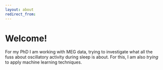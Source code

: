```yaml
---
layout: about
redirect_from:
---
```


# Welcome!
<!--author-->

For my PhD I am working with MEG data, trying to investigate what all the fuss about oscillatory activity during sleep is about. For this, I am also *trying* to apply machine learning techniques. 
